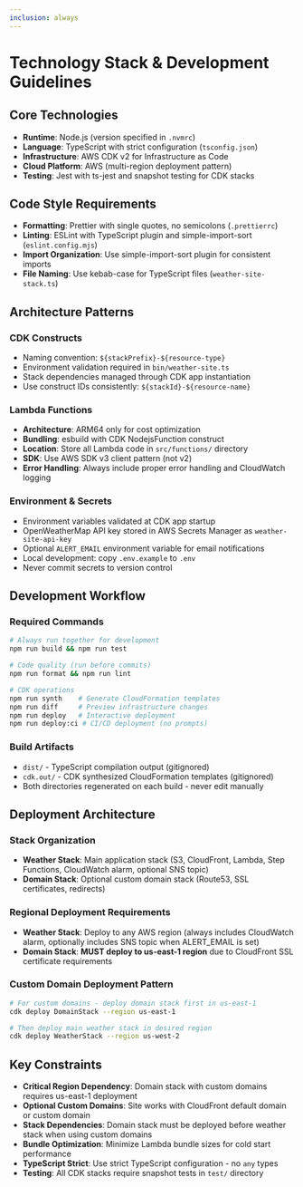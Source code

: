 ```yaml
---
inclusion: always
---
```


# Technology Stack & Development Guidelines

## Core Technologies

- **Runtime**: Node.js (version specified in `.nvmrc`)
- **Language**: TypeScript with strict configuration (`tsconfig.json`)
- **Infrastructure**: AWS CDK v2 for Infrastructure as Code
- **Cloud Platform**: AWS (multi-region deployment pattern)
- **Testing**: Jest with ts-jest and snapshot testing for CDK stacks

## Code Style Requirements

- **Formatting**: Prettier with single quotes, no semicolons (`.prettierrc`)
- **Linting**: ESLint with TypeScript plugin and simple-import-sort (`eslint.config.mjs`)
- **Import Organization**: Use simple-import-sort plugin for consistent imports
- **File Naming**: Use kebab-case for TypeScript files (`weather-site-stack.ts`)

## Architecture Patterns

### CDK Constructs

- Naming convention: `${stackPrefix}-${resource-type}`
- Environment validation required in `bin/weather-site.ts`
- Stack dependencies managed through CDK app instantiation
- Use construct IDs consistently: `${stackId}-${resource-name}`

### Lambda Functions

- **Architecture**: ARM64 only for cost optimization
- **Bundling**: esbuild with CDK NodejsFunction construct
- **Location**: Store all Lambda code in `src/functions/` directory
- **SDK**: Use AWS SDK v3 client pattern (not v2)
- **Error Handling**: Always include proper error handling and CloudWatch logging

### Environment & Secrets

- Environment variables validated at CDK app startup
- OpenWeatherMap API key stored in AWS Secrets Manager as `weather-site-api-key`
- Optional `ALERT_EMAIL` environment variable for email notifications
- Local development: copy `.env.example` to `.env`
- Never commit secrets to version control

## Development Workflow

### Required Commands

```bash
# Always run together for development
npm run build && npm run test

# Code quality (run before commits)
npm run format && npm run lint

# CDK operations
npm run synth    # Generate CloudFormation templates
npm run diff     # Preview infrastructure changes
npm run deploy   # Interactive deployment
npm run deploy:ci # CI/CD deployment (no prompts)
```

### Build Artifacts

- `dist/` - TypeScript compilation output (gitignored)
- `cdk.out/` - CDK synthesized CloudFormation templates (gitignored)
- Both directories regenerated on each build - never edit manually

## Deployment Architecture

### Stack Organization

- **Weather Stack**: Main application stack (S3, CloudFront, Lambda, Step Functions, CloudWatch alarm, optional SNS topic)
- **Domain Stack**: Optional custom domain stack (Route53, SSL certificates, redirects)

### Regional Deployment Requirements

- **Weather Stack**: Deploy to any AWS region (always includes CloudWatch alarm, optionally includes SNS topic when ALERT_EMAIL is set)
- **Domain Stack**: **MUST deploy to us-east-1 region** due to CloudFront SSL certificate requirements

### Custom Domain Deployment Pattern

```bash
# For custom domains - deploy domain stack first in us-east-1
cdk deploy DomainStack --region us-east-1

# Then deploy main weather stack in desired region
cdk deploy WeatherStack --region us-west-2
```

## Key Constraints

- **Critical Region Dependency**: Domain stack with custom domains requires us-east-1 deployment
- **Optional Custom Domains**: Site works with CloudFront default domain or custom domain
- **Stack Dependencies**: Domain stack must be deployed before weather stack when using custom domains
- **Bundle Optimization**: Minimize Lambda bundle sizes for cold start performance
- **TypeScript Strict**: Use strict TypeScript configuration - no `any` types
- **Testing**: All CDK stacks require snapshot tests in `test/` directory

